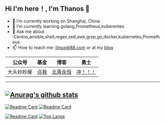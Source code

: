 ## **Hi  I'm here！,** **I'm Thanos :wave:**

- 🔭 I’m currently working on Shanghai, China
- 🌱 I’m currently learning golang,Prometheus,kuberentes
- 💬 Ask me about :Centos,ansible,shell,regex,sed,awk,grep,go,docker,kubernetes,Prometheus
- 📫 How to reach me: [ilinux@88.com](mailto:ilinux@88.com) or at my [blog](https://www.kococ.cn/)

| 公众号     | 基金                                    | 博客                              | 勇士                                  |
| ---------- | --------------------------------------- | --------------------------------- | ------------------------------------- |
| 大头妙妙屋 | [点我](https://www.kococ.cn/about.html) | [北青永恒](https://www.kococ.cn/) | [冲！！！](https://img-api.kococ.cn/) |
--------------------------
[![Anurag's github stats](https://github-readme-stats.vercel.app/api?username=vlinux)](https://github.com/anuraghazra/github-readme-stats)
-----------------------
[![Readme Card](https://github-readme-stats.vercel.app/api/pin/?username=vlinux&repo=Kube-Prometheus)](https://github.com/anuraghazra/github-readme-stats)  [![Readme Card](https://github-readme-stats.vercel.app/api/pin/?username=vlinux&repo=img-api)](https://github.com/anuraghazra/github-readme-stats)

[![Readme Card](https://github-readme-stats.vercel.app/api/pin/?username=vlinux&repo=ansible-install-telegraf)](https://github.com/anuraghazra/github-readme-stats)  [![Top Langs](https://github-readme-stats.vercel.app/api/top-langs/?username=vlinux&layout=compact)](https://github.com/anuraghazra/github-readme-stats)



### 



###  
